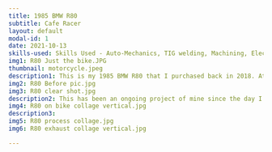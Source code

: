 ```yaml
---
title: 1985 BMW R80
subtitle: Cafe Racer
layout: default
modal-id: 1
date: 2021-10-13
skills-used: Skills Used - Auto-Mechanics, TIG welding, Machining, Electrical Wiring, Design
img1: R80 Just the bike.JPG
thumbnail: motorcycle.jpeg
description1: This is my 1985 BMW R80 that I purchased back in 2018. At the time, I knew nothing about mechanics, cars, motorcycles ect. It was my senior year in college and I was in an internal combustions engines class. As a group project for the class, a friend and I rebuilt the top end of his dirtbike engine with some upgrades. This was my first glimpse into motorcycles and engines. After I graduated, I decided that I wanted a bike of my own to tinker with and ride. I was drawn to the cafe racer style that I had seen on the internet but as I looked into this further, I learned that the mantra of this genre of motorcycles is "built not bought". In other words, if I wanted one of these, I would have to build it myself. Cafe racer is a term that has grown to capture many variations of custom motorcycles. To me, the essence of it is to take an old, cheap, "donor" bike and give it a new lease on life. Make it faster. Make it lighter. Make it more reliable. Make it look good. 
img2: R80 Before pic.jpg
img3: R80 clear shot.jpg
description2: This has been an ongoing project of mine since the day I bought it and I have done more to it than I can remember. Some of the notable changes made are as follows.Front suspension and brake upgrades from a modern sport bike.Rebuilt and refurbished engine. Everything checked to be within spec. Replaced all seals, and bearings, worn components.New body work to reduce weight and achieve the cafe racer look.Modernized electronics with LED lighting, Li-ion battery, solid-state relay, digital speedo, etc.Custom stainless steel exhaust designed and fabricated to reduce weight and achieve cafe racer look.Custom fabricated components through out. Foot pegs, brackets, license plate mount, seat pan, etc.
img4: R80 on bike collage vertical.jpg
description3: 
img5: R80 process collage.jpg
img6: R80 exhaust collage vertical.jpg

---
```


